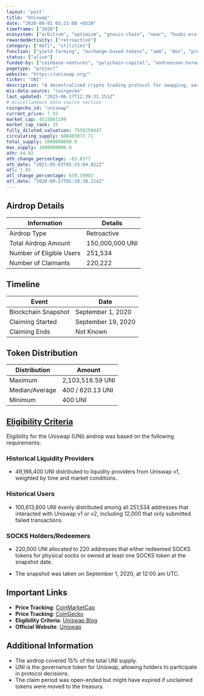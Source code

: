 ```yaml
---
layout: "post"
title: "Uniswap"
date: "2020-09-01 03:21:08 +0530"
timeframe: ["2020"]
ecosystem: ["arbitrum", "optimism", "gnosis-chain", "near", "huobi-eco-chain", "avalanche", "bnb", "unichain", "sora", "energi", "harmony", "ethereum", "polygon"]
rewardedActivity: ["retroactive"]
category: ["defi", "utilities"]
function: ["yield-farming", "exchange-based-tokens", "amm", "dex", "protocol", "decentralized-finance"]
status: ["alive"]
funded-by: ["coinbase-ventures", "polychain-capital", "andreessen-horowitz-a16z", "blockchain-capital", "paradigm"]
pagetype: "project"
website: "https://uniswap.org/"
ticker: "UNI"
description: "A decentralized crypto trading protocol for swapping, earning, and building."
mis-data-source: "coingecko"
last_updated: "2025-06-17T12:39:33.151Z"
# miscellaneous data source section
coingecko_id: "uniswap"
current_price: 7.55
market_cap: 4533801199
market_cap_rank: 35
fully_diluted_valuation: 7550256447
circulating_supply: 600483073.71
total_supply: 1000000000.0
max_supply: 1000000000.0
ath: 44.92
ath_change_percentage: -83.0377
ath_date: "2021-05-03T05:25:04.822Z"
atl: 1.03
atl_change_percentage: 639.59903
atl_date: "2020-09-17T01:20:38.214Z"
---
```


## Airdrop Details

| Information              | Details         |
| ------------------------ | --------------- |
| Airdrop Type             | Retroactive     |
| Total Airdrop Amount     | 150,000,000 UNI |
| Number of Eligible Users | 251,534         |
| Number of Claimants      | 220,222         |

## Timeline

| Event               | Date               |
| ------------------- | ------------------ |
| Blockchain Snapshot | September 1, 2020  |
| Claiming Started    | September 19, 2020 |
| Claiming Ends       | Not Known          |

## Token Distribution

| Distribution   | Amount           |
| -------------- | ---------------- |
| Maximum        | 2,103,516.59 UNI |
| Median/Average | 400 / 620.13 UNI |
| Minimum        | 400 UNI          |

## [Eligibility Criteria](https://blog.uniswap.org/uni)

Eligibility for the Uniswap (UNI) airdrop was based on the following requirements:

### Historical Liquidity Providers
- 49,166,400 UNI distributed to liquidity providers from Uniswap v1, weighted by time and market conditions.

### Historical Users
- 100,613,600 UNI evenly distributed among all 251,534 addresses that interacted with Uniswap v1 or v2, including 12,000 that only submitted failed transactions.

### SOCKS Holders/Redeemers
- 220,000 UNI allocated to 220 addresses that either redeemed SOCKS tokens for physical socks or owned at least one SOCKS token at the snapshot date.

- The snapshot was taken on September 1, 2020, at 12:00 am UTC.

## Important Links

- **Price Tracking**: [CoinMarketCap](https://coinmarketcap.com/currencies/uniswap)
- **Price Tracking**: [CoinGecko](https://www.coingecko.com/en/coins/uniswap)
- **Eligibility Criteria**: [Uniswap Blog](https://blog.uniswap.org/uni)
- **Official Website**: [Uniswap](https://uniswap.org/)

## Additional Information

- The airdrop covered 15% of the total UNI supply.
- UNI is the governance token for Uniswap, allowing holders to participate in protocol decisions.
- The claim period was open-ended but might have expired if unclaimed tokens were moved to the treasury.